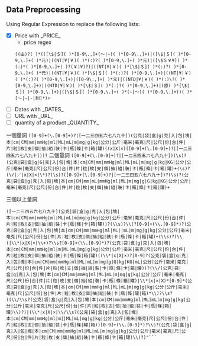 ## Data Preprocessing
Using Regular Expression to replace the following lists:
- [x] Price with \_PRICE\_
  - price regex
  ```
  ((由)?( )*(([\$|＄]( )*[0-9\.,]+(～|~)( )*[0-9\.,]+)|([\$|＄]( )*[0-9,\.]+( )*元)|((NT|¥|￥)( )*(:)?( )*[0-9,\.]+( )*元)|([\$＄￥¥]( )*(:)*( )*[0-9,\.]+( )?(￥|¥)?)|((NT|¥|￥)( )*[\$|＄]( )*(:)?( )*[0-9,\.]+( )*元)|((NT|¥|￥)( )*[\$|＄]( )*(:)?( )*[0-9,\.]+)|((NT|¥|￥)( )*(:)?( )*[0-9,\.]+)|([0-9\.,]+( )*元)|((NTD|¥|￥)( )*(:)\?( )*[0-9,\.]+)|((NTD|¥|￥)( )*[\$|＄]( )*(:)?( )*[0-9,\.]+)|(原( )*[\$|＄]( )*[0-9,\.]+)|([\$|＄]( )*[0-9,\.]+( )*(∼|～)( )*[0-9,\.]+))( )*[～|~|-|到]*)+
  ```
- [ ] Dates with \_DATES\_
- [ ] URL with \_URL\_
- [ ] quantity of a product \_QUANTITY\_

一個量詞
`([0-9]+(\.[0-9]+)?|[一二三四五六七八九十])(公克|袋|盒|g|克|入|包|塊|本|cm|CM|mm|mmHg|ml|ML|mL|m|mg|g|kg|公分|公斤|毫米|毫克|尺|公尺|份|台|件|片|粒|枚|支|個|抽|組|裝|卡|瓶|條|卡|箱|罐)((x|X|×)([0-9]+(\.[0-9]+)?|[一二三四五六七八九十]))?`
二個量詞
`([0-9]+(\.[0-9]+)?|[一二三四五六七八九十])(\s)?(公克|袋|盒|g|G|克|入|包|塊|本|cm|CM|mm|mmHg|ml|ML|mL|m|mg|g|kg|KG|公分|公斤|毫米|毫克|尺|公尺|份|台|件|片|粒|枚|支|個|抽|組|裝|卡|瓶|條|卡|箱|罐)+(\s)?(\/|／|x|X|×|\*)?(\s)?([0-9]+(\.[0-9]+)?|[一二三四五六七八九十])?(\s)?(公克|袋|盒|g|克|入|包|塊|本|cm|CM|mm|mL|mmHg|ml|ML|m|mg|g|G|kg|KG|公分|公斤|毫米|毫克|尺|公尺|份|台|件|片|粒|枚|支|個|抽|組|裝|卡|瓶|條|卡|箱|罐)+`

三個以上量詞
```
([一二三四五六七八九十](公克|袋|盒|g|克|入|包|塊|本|cm|CM|mm|mmHg|ml|ML|mL|m|mg|g|kg|公分|公斤|毫米|毫克|尺|公尺|份|台|件|片|粒|枚|支|個|抽|組|裝|卡|瓶|條|卡|箱|罐))?(\\s)?\\(?[0-9]+(\\.[0-9]*)?(公克|袋|盒|g|克|入|包|塊|本|cm|CM|mm|mmHg|ml|ML||mL|m|mg|g|kg|公分|公斤|毫米|毫克|尺|公尺|份|台|件|片|粒|枚|支|個|抽|組|裝|卡|瓶|條|卡|箱|罐)+(\\s)?(\\(|\\*|x|X|×|\\+)?\\s?[0-9]+(\\.[0-9]*)?(公克|袋|盒|g|克|入|包|塊|本|cm|CM|mm|mmHg|ml|m|ML|mL|mg|g|kg|公分|公斤|毫米|毫克|尺|公尺|份|台|件|片|粒|枚|支|個|抽|組|裝|卡|瓶|條|箱|罐)((\\*|x|X|×)?[0-9]?(公克|袋|盒|g|克|入|包|塊|本|cm|CM|mm|mmHg|ml|ML|mL|m|mg|g|G|kg|KG|mL|公分|公斤|毫米|毫克|尺|公尺|份|台|件|片|粒|枚|支|個|抽|組|裝|卡|瓶|條|卡|箱|罐))?(\\/(公克|袋|盒|g|克|入|包|塊|本|cm|CM|mm|mmHg|ml|ML|mL|m|mg|g|kg|公分|公斤|毫米|毫克|尺|公尺|份|台|件|片|粒|枚|支|個|抽|組|裝|卡|瓶|條|箱|罐)|\\*|x|×|X)*[0-9]*(公克|袋|盒|g|克|入|包|塊|本|cm|CM|mm|mmHg|ml|ML|mL|m|mg|g|kg|公分|公斤|毫米|毫克|尺|公尺|份|台|件|片|粒|枚|支|個|抽|組|裝|卡|瓶|條|罐|箱)*\\)?\\s?((\\/\\s?(公克|袋|盒|g|克|入|包|塊|本|cm|CM|mm|mmHg|ml|ML|mL|m|mg|g|kg|公分|公斤|毫米|毫克|尺|公尺|份|台|件|片|粒|枚|支|個|抽|組|裝|卡|瓶|條|箱|罐)\\)?)|(\\*|x|X|×|\\/\\s?(公克|袋|盒|g|克|入|包|塊|本|cm|CM|mm|mmHg|ml|m||ML|mL|mg|g|kg|公分|公斤|毫米|毫克|尺|公尺|份|台|件|片|粒|枚|支|個|抽|組|裝|卡|瓶|條|罐|箱))[0-9]+(\\.[0-9]*)?\\s?(公克|袋|盒|g|克|入|包|塊|本|cm|CM|mm|mmHg|ml|ML|mL|m|mg|g|kg|公分|公斤|毫米|毫克|尺|公尺|份|台|件|片|粒|枚|支|個|抽|組|裝|卡|瓶|條|卡|箱|罐)\\)?)"```
